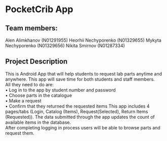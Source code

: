 # PocketCrib App

## Team members:
Alen Alimkhanov (N01291955)
Heorhii Nechyporenko (N01329655)
Mykyta Nechyporenko (N01329656)
Nikita Smirnov (N01287334)

## Project Description
This is Android App that will help students to request lab parts anytime and anywhere. This app will save time for both students and staff members.<br/>
All they need to do are: <br/>
• Log in to the app by student number and password <br/>
• Choose parts in the catalogue <br/>
• Make a request <br/>
• Confirm that they returned the requested items
This app includes 4 pages/tabs (Login, Catalog (Items), Request(Selected), Return Items (Requested)). The data submitted through the app updates the count of available items in the database. <br/>
After completing logging in process users will be able to browse parts and request them.<br/>
